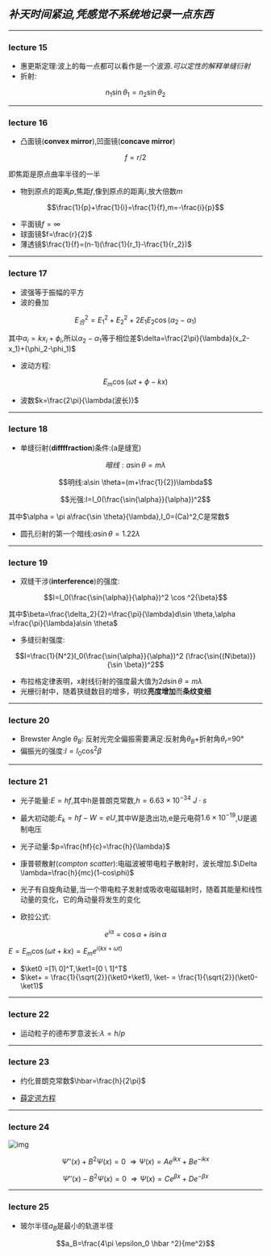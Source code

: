 ## ***补天时间紧迫,凭感觉不系统地记录一点东西***

---

### lecture 15

- 惠更斯定理:波上的每一点都可以看作是一个波源.*可以定性的解释单缝衍射*
- 折射:

$$n_1\sin {\theta_1}=n_2\sin{\theta_2}$$

---

### lecture 16 

- 凸面镜(**convex mirror**),凹面镜(**concave mirror**)

$$f=r/2$$

即焦距是原点曲率半径的一半

- 物到原点的距离$p$,焦距$f$,像到原点的距离$i$,放大倍数$m$

$$\frac{1}{p}+\frac{1}{i}=\frac{1}{f},m=-\frac{i}{p}$$

- 平面镜$f=\infty$
- 球面镜$f=\frac{r}{2}$
- 薄透镜$\frac{1}{f}=(n-1)(\frac{1}{r_1}-\frac{1}{r_2})$

----

### lecture 17 

- 波强等于振幅的平方
- 波的叠加

$$E_合^2=E_1^2+E_2^2+2E_1E_2\cos{(\alpha_2-\alpha_1)}$$

其中$\alpha_i=kx_i+\phi_i$,所以$\alpha_2-\alpha_1$等于相位差$\delta=\frac{2\pi}{\lambda}(x_2-x_1)+(\phi_2-\phi_1)$

- 波动方程:

$$E_m\cos(\omega t+\phi -kx)$$

- 波数$k=\frac{2\pi}{\lambda(波长)}$

---

### lecture 18

- 单缝衍射(**diffffraction**)条件:(a是缝宽)

$$暗线:a\sin \theta=m\lambda$$

$$明线:a\sin \theta=(m+\frac{1}{2})\lambda$$

$$光强:I=I_0(\frac{\sin{\alpha}}{\alpha})^2$$

其中$\alpha = \pi a\frac{\sin \theta}{\lambda},I_0=(Ca)^2,C是常数$

- 圆孔衍射的第一个暗线:$a\sin{\theta}=1.22\lambda$

----

### lecture 19

- 双缝干涉(**interference**)的强度:

$$I=I_0(\frac{\sin{\alpha}}{\alpha})^2 \cos ^2{\beta}$$

其中$\beta=\frac{\delta_2}{2}=\frac{\pi}{\lambda}d\sin \theta,\alpha =\frac{\pi}{\lambda}a\sin \theta$

- 多缝衍射强度:

$$I=\frac{1}{N^2}I_0(\frac{\sin{\alpha}}{\alpha})^2 (\frac{\sin{(N\beta)}}{\sin \beta})^2$$

- 布拉格定律表明，x射线衍射的强度最大值为$2d\sin \theta=m\lambda$
- 光栅衍射中，随着狭缝数目的增多，明纹**亮度增加**而**条纹变细**

---

### lecture 20

- Brewster Angle $\theta _B$: 反射光完全偏振需要满足:反射角$\theta_B$+折射角$\theta_r$=90°
- 偏振光的强度:$I=I_0\cos^2{\beta}$

----

### lecture 21

- 光子能量:$E=hf$,其中h是普朗克常数,$h=6.63\times 10^{-34}\ J\cdot s$
- 最大初动能:$E_k=hf-W=eU$,其中W是逸出功,e是元电荷$1.6\times 10^{-19}$,U是遏制电压
- 光子动量:$p=\frac{hf}{c}=\frac{h}{\lambda}$
- 康普顿散射(*compton scatter*):电磁波被带电粒子散射时，波长增加.$\Delta \lambda=\frac{h}{mc}(1-cos\phi)$
- 光子有自旋角动量,当一个带电粒子发射或吸收电磁辐射时，随着其能量和线性动量的变化，它的角动量将发生的变化

- 欧拉公式:

$$e^{i\alpha}=\cos{\alpha}+i\sin {\alpha}$$

$E=E_m\cos{(\omega t+kx)}=E_me^{i(kx+\omega t)}$

- $\ket0 =[1\ 0]^T,\ket1=[0 \ 1]^T$
- $\ket+ = \frac{1}{\sqrt{2}}(\ket0+\ket1), \ket- = \frac{1}{\sqrt{2}}(\ket0-\ket1)$

---

### lecture 22

- 运动粒子的德布罗意波长:$\lambda=h/p$

---

### lecture 23 

- 约化普朗克常数$\hbar=\frac{h}{2\pi}$

- [薛定谔方程](https://www.ithome.com/0/672/596.htm)

---

### lecture 24

![img](https://img2020.cnblogs.com/blog/2241037/202102/2241037-20210216125606479-1767815576.png)

$$\Psi ''(x)+B^2\Psi(x)=0 \ \Rightarrow \Psi(x)=Ae^{ikx}+Be^{-ikx}$$

$$\Psi ''(x)-B^2\Psi(x)=0 \ \Rightarrow \Psi(x)=Ce^{\beta x}+De^{-\beta x}$$

---

### lecture 25

- 玻尔半径$a_B$是最小的轨道半径

$$a_B=\frac{4\pi \epsilon_0 \hbar ^2}{me^2}$$

